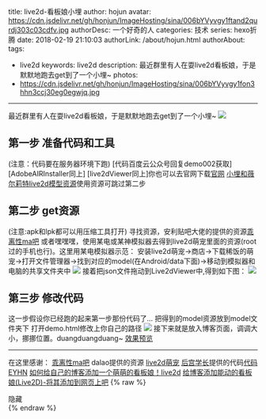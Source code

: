 title: live2d-看板娘小埋
author: hojun
avatar: https://cdn.jsdelivr.net/gh/honjun/ImageHosting/sina/006bYVyvgy1ftand2qurdj303c03cdfv.jpg
authorDesc: 一个好奇的人
categories: 技术
series: hexo折腾
date: 2018-02-19 21:10:03
authorLink: /about/hojun.html
authorAbout:
tags:
 - live2d
keywords: live2d
description: 最近群里有人在耍live2d看板娘，于是默默地跑去get到了一个小埋~
photos:
 - https://cdn.jsdelivr.net/gh/honjun/ImageHosting/sina/006bYVyvgy1fon3hhn3ccj30eg0egwjq.jpg
---
最近群里有人在耍live2d看板娘，于是默默地跑去get到了一个小埋~
![](https://cdn.jsdelivr.net/gh/honjun/ImageHosting/sina/006bYVyvgy1fon3hhn3ccj30eg0egwjq.jpg)
## **第一步 准备代码和工具**
(注意：代码要在服务器环境下跑)
[代码百度云公众号回复demo002获取]
[AdobeAIRInstaller同上]
[live2dViewer同上]你也可以去官网下载[官网](http://sites.cybernoids.jp/cubism2/tools/live2d-viewer?_blank)
[小埋和薇尔莉特live2d模型资源](https://github.com/honjun/live2d-model)使用资源可跳过第二步
## **第二步 get资源**
(注意:apk和lpk都可以用压缩工具打开)
寻找资源，安利贴吧大佬的提供的资源[乖离性ma吧](https://tieba.baidu.com/p/4941885290?_blank)
或者嘿嘿嘿，使用某电或某神模拟器去得到live2d萌宠里面的资源(root过的手机也行)。这里用某电模拟器示范：
安装live2d萌宠->商店->下载稀饭的萌宠->打开文件管理器->找到对应的model(在Android/data下面)->移动到模拟器和电脑的共享文件夹中
![](https://cdn.jsdelivr.net/gh/honjun/ImageHosting/sina/006bYVyvgy1fon2xpswjaj30bi0jo455.jpg)
接着把json文件拖动到Live2dViewer中,得到如下图：
![](https://cdn.jsdelivr.net/gh/honjun/ImageHosting/sina/006bYVyvgy1fon2xm1ceij30zz0kjn2y.jpg)
## **第三步 修改代码**
这一步假设你已经跑的起来第一步那份代码了...
把得到的model资源放到model文件夹下
打开demo.html修改上你自己的路径
![](https://cdn.jsdelivr.net/gh/honjun/ImageHosting/sina/006bYVyvgy1fon2xthv0bj30os0cwt9z.jpg)
接下来就是放入博客页面，调调大小，挪挪位置。duangduangduang~
[效果预览](https://www.hojun.cn//2018/02/19/live2d-看板娘小埋/)

----------
在这里感谢：
[乖离性ma吧](https://tieba.baidu.com/p/4941885290?_blank) dalao提供的资源
[live2d萌宠](http://www.52pk.com/pet?_blank)
[后宫学长](https://haremu.com/p/205?_blank)提供的代码[代码](https://github.com/journey-ad/Live2D?_blank)
[EYHN](https://github.com/EYHN/hexo-helper-live2d?_blank)
[如何给自己的博客添加一个萌萌的看板娘！live2d](https://www.ohyhello.com/530?_blank)
[给博客添加能动的看板娘(Live2D)-将其添加到网页上吧](https://imjad.cn/archives/lab/add-dynamic-poster-girl-with-live2d-to-your-blog-02?_blank)
{% raw %}
<link rel="stylesheet" href="/live2d/css/live2d.css" />
<div id="landlord">
    <div class="message"></div>
    <canvas id="live2d" width="280" height="375" class="live2d"></canvas>
    <div class="hide-button">隐藏</div>
</div>
<script type="text/javascript" src="https://code.jquery.com/jquery-2.2.4.min.js"></script>
<script type="text/javascript">
    var message_Path = '/live2d/'
    var home_Path = 'https://www.hojun.com/'
</script>
<script type="text/javascript" src="/live2d/js/live2d.js"></script>
<script type="text/javascript" src="/live2d/js/message.js"></script>
<script type="text/javascript">
  $(function(){
    loadlive2d("live2d", "/live2d/model/xiaomai/xiaomai.json");
  })
</script>
{% endraw %}